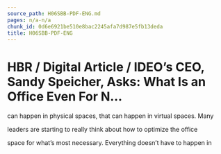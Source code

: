 ```yaml
---
source_path: H06SBB-PDF-ENG.md
pages: n/a-n/a
chunk_id: 0d6e6921be510e8bac2245afa7d987e5fb13deda
title: H06SBB-PDF-ENG
---
```

# HBR / Digital Article / IDEO’s CEO, Sandy Speicher, Asks: What Is an Office Even For N…

can happen in physical spaces, that can happen in virtual spaces. Many

leaders are starting to really think about how to optimize the office

space for what’s most necessary. Everything doesn’t have to happen in
